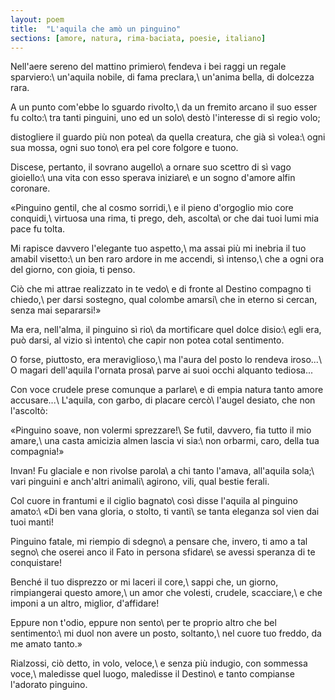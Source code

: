 ```yaml
---
layout: poem
title:  "L'aquila che amò un pinguino"
sections: [amore, natura, rima-baciata, poesie, italiano]
---
```


Nell'aere sereno del mattino primiero\\
fendeva i bei raggi un regale sparviero:\\
un'aquila nobile, di fama preclara,\\
un'anima bella, di dolcezza rara.

A un punto com'ebbe lo sguardo rivolto,\\
da un fremito arcano il suo esser fu colto:\\
tra tanti pinguini, uno ed un solo\\
destò l'interesse di sì regio volo;

distogliere il guardo più non potea\\
da quella creatura, che già sì volea:\\
ogni sua mossa, ogni suo tono\\
era pel core folgore e tuono.

Discese, pertanto, il sovrano augello\\
a ornare suo scettro di sì vago gioiello:\\
una vita con esso sperava iniziare\\
e un sogno d'amore alfin coronare.

«Pinguino gentil, che al cosmo sorridi,\\
e il pieno d'orgoglio mio core conquidi,\\
virtuosa una rima, ti prego, deh, ascolta\\
or che dai tuoi lumi mia pace fu tolta.

Mi rapisce davvero l'elegante tuo aspetto,\\
ma assai più mi inebria il tuo amabil visetto:\\
un ben raro ardore in me accendi, sì intenso,\\
che a ogni ora del giorno, con gioia, ti penso.

Ciò che mi attrae realizzato in te vedo\\
e di fronte al Destino compagno ti chiedo,\\
per darsi sostegno, qual colombe amarsi\\
che in eterno si cercan, senza mai separarsi!»

Ma era, nell'alma, il pinguino sì rio\\
da mortificare quel dolce disio:\\
egli era, può darsi, al vizio sì intento\\
che capir non potea cotal sentimento.

O forse, piuttosto, era meraviglioso,\\
ma l'aura del posto lo rendeva iroso...\\
O magari dell'aquila l'ornata prosa\\
parve ai suoi occhi alquanto tediosa...

Con voce crudele prese comunque a parlare\\
e di empia natura tanto amore accusare...\\
L'aquila, con garbo, di placare cercò\\
l'augel desiato, che non l'ascoltò:

«Pinguino soave, non volermi sprezzare!\\
Se futil, davvero, fia tutto il mio amare,\\
una casta amicizia almen lascia vi sia:\\
non orbarmi, caro, della tua compagnia!»

Invan! Fu glaciale e non rivolse parola\\
a chi tanto l'amava, all'aquila sola;\\
vari pinguini e anch'altri animali\\
agirono, vili, qual bestie ferali.

Col cuore in frantumi e il ciglio bagnato\\
così disse l'aquila al pinguino amato:\\
«Di ben vana gloria, o stolto, ti vanti\\
se tanta eleganza sol vien dai tuoi manti!

Pinguino fatale, mi riempio di sdegno\\
a pensare che, invero, ti amo a tal segno\\
che oserei anco il Fato in persona sfidare\\
se avessi speranza di te conquistare!

Benché il tuo disprezzo or mi laceri il core,\\
sappi che, un giorno, rimpiangerai questo amore,\\
un amor che volesti, crudele, scacciare,\\
e che imponi a un altro, miglior, d'affidare!

Eppure non t'odio, eppure non sento\\
per te proprio altro che bel sentimento:\\
mi duol non avere un posto, soltanto,\\
nel cuore tuo freddo, da me amato tanto.»

Rialzossi, ciò detto, in volo, veloce,\\
e senza più indugio, con sommessa voce,\\
maledisse quel luogo, maledisse il Destino\\
e tanto compianse l'adorato pinguino.
